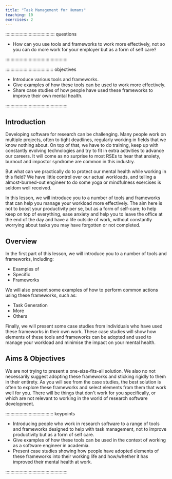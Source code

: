 ```yaml
---
title: "Task Management for Humans"
teaching: 10
exercises: 2
---
```


:::::::::::::::::::::::::::::::::::::: questions 

- How can you use tools and frameworks to work more effectively, not so you can do more 
work for your employer but as a form of self care?

::::::::::::::::::::::::::::::::::::::::::::::::

::::::::::::::::::::::::::::::::::::: objectives

- Introduce various tools and frameworks.
- Give examples of how these tools can be used to work more effectively.
- Share case studies of how people have used these frameworks to improve their own 
mental health.

::::::::::::::::::::::::::::::::::::::::::::::::

## Introduction

Developing software for research can be challenging. Many people work on multiple projects, 
often to tight deadlines, regularly working in fields that we know nothing about. On top of 
that, we have to do training, keep up with constantly evolving technologies and try to fit 
in extra activities to advance our careers. It will come as no surprise to most RSEs to hear 
that anxiety, burnout and impostor syndrome are common in this industry.

But what can we practically do to protect our mental health while working in this field? 
We have little control over our actual workloads, and telling a almost-burned-out engineer 
to do some yoga or mindfulness exercises is seldom well received.

In this lesson, we will introduce you to a number of tools and frameworks that can help you 
manage your workload more effectively. The aim here is not to boost your productivity per se, 
but as a form of self-care; to help keep on top of everything, ease anxiety and help you to 
leave the office at the end of the day and have a life outside of work, without constantly 
worrying about tasks you may have forgotten or not completed.

## Overview

In the first part of this lesson, we will introduce you to a number of tools and frameworks, 
including:

- Examples of
- Specific
- Frameworks

We will also present some examples of how to perform common actions using these frameworks, 
such as:

- Task Generation
- More
- Others

Finally, we will present some case studies from individuals who have used these frameworks 
in their own work. These case studies will show how elements of these tools and frameworks 
can be adopted and used to manage your workload and minimise the impact on your mental 
health.

## Aims & Objectives

We are not trying to present a one-size-fits-all solution. We also no not necessarily 
suggest adopting these frameworks and sticking rigidly to them in their entirety. 
As you will see from the case studies, the best solution is often to explore these frameworks 
and select elements from them that work well for you. There will be things that don't work 
for you specifically, or which are not relevant to working in the world of 
research software development. 

::::::::::::::::::::::::::::::::::::: keypoints 

- Introducing people who work in research software to a range of tools and frameworks 
designed to help with task management, not to improve productivity but as a form of self care.
- Give examples of how these tools can be used in the context of working as a software engineer 
in academia.
- Present case studies showing how people have adopted elements of these frameworks into their 
working life and how/whether it has improved their mental health at work.

::::::::::::::::::::::::::::::::::::::::::::::::
